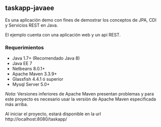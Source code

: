 ## taskapp-javaee 
Es una aplicación demo con fines de demostrar los conceptos de JPA, CDI y Servicios REST en Java.

El ejemplo cuenta con una aplicación web y un api REST.

### Requerimientos

* Java 1.7+ (Recomendado Java 8)
* Java EE 7
* Netbeans 8.0.1+
* Apache Maven 3.3.9+
* Glassfish 4.4.1 ó superior 
* Mysql Server 5.0+

*Nota:* Versiones inferiores de Apache Maven presentan problemas y para este proyecto es necesario usar la versión de Apache Maven especificada más arriba.


Al iniciar el proyecto, estará disponible en la url http://localhost:8080/taskapp/
